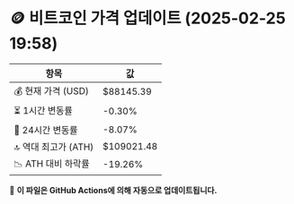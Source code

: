 # 🪙 비트코인 가격 업데이트 (2025-02-25 19:58)

| 항목                | 값 |
|--------------------|----------------|
| 💰 현재 가격 (USD) | $88145.39 |
| ⏳ 1시간 변동률    | -0.30% |
| 📆 24시간 변동률   | -8.07% |
| 🔝 역대 최고가 (ATH) | $109021.48 |
| 📉 ATH 대비 하락률 | -19.26% |

🔄 **이 파일은 GitHub Actions에 의해 자동으로 업데이트됩니다.**
